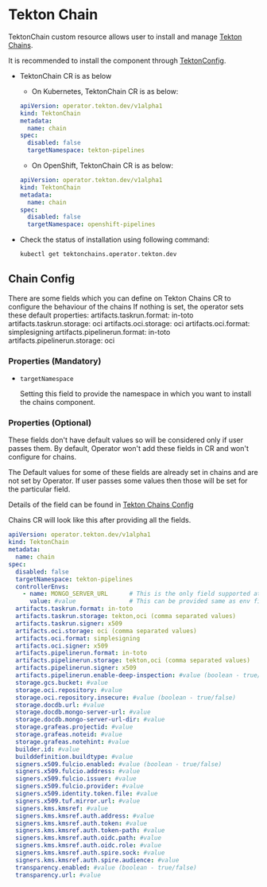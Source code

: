 <!--
---
linkTitle: "TektonChain"
weight: 9
---
-->
# Tekton Chain

TektonChain custom resource allows user to install and manage [Tekton Chains][chains].

It is recommended to install the component through [TektonConfig](./TektonConfig.md).

- TektonChain CR is as below

    - On Kubernetes, TektonChain CR is as below:

    ```yaml
    apiVersion: operator.tekton.dev/v1alpha1
    kind: TektonChain
    metadata:
      name: chain
    spec:
      disabled: false
      targetNamespace: tekton-pipelines
    ```

    - On OpenShift, TektonChain CR is as below:

    ```yaml
    apiVersion: operator.tekton.dev/v1alpha1
    kind: TektonChain
    metadata:
      name: chain
    spec:
      disabled: false
      targetNamespace: openshift-pipelines
    ```

- Check the status of installation using following command:

    ```sh
    kubectl get tektonchains.operator.tekton.dev
    ```

## Chain Config

There are some fields which you can define on Tekton Chains CR to configure the behaviour of the chains
If nothing is set, the operator sets these default properties:
  artifacts.taskrun.format: in-toto
  artifacts.taskrun.storage: oci
  artifacts.oci.storage: oci
  artifacts.oci.format: simplesigning
  artifacts.pipelinerun.format: in-toto
  artifacts.pipelinerun.storage: oci


### Properties (Mandatory)

 - `targetNamespace`

    Setting this field to provide the namespace in which you want to install the chains component.

### Properties (Optional)

These fields don't have default values so will be considered only if user passes them. By default, Operator won't add
these fields in CR and won't configure for chains.

The Default values for some of these fields are already set in chains and are not set by Operator. If user passes some
values then those will be set for the particular field.

Details of the field can be found in [Tekton Chains Config][chains-config]

Chains CR will look like this after providing all the fields.

```yaml
apiVersion: operator.tekton.dev/v1alpha1
kind: TektonChain
metadata:
  name: chain
spec:
  disabled: false
  targetNamespace: tekton-pipelines
  controllerEnvs:
    - name: MONGO_SERVER_URL      # This is the only field supported at the moment which is optional and when added by user, it is added as env to Chains controller
      value: #value               # This can be provided same as env field of container
  artifacts.taskrun.format: in-toto
  artifacts.taskrun.storage: tekton,oci (comma separated values)
  artifacts.taskrun.signer: x509
  artifacts.oci.storage: oci (comma separated values)
  artifacts.oci.format: simplesigning
  artifacts.oci.signer: x509
  artifacts.pipelinerun.format: in-toto
  artifacts.pipelinerun.storage: tekton,oci (comma separated values)
  artifacts.pipelinerun.signer: x509
  artifacts.pipelinerun.enable-deep-inspection: #value (boolean - true/false)
  storage.gcs.bucket: #value
  storage.oci.repository: #value
  storage.oci.repository.insecure: #value (boolean - true/false)
  storage.docdb.url: #value
  storage.docdb.mongo-server-url: #value
  storage.docdb.mongo-server-url-dir: #value
  storage.grafeas.projectid: #value
  storage.grafeas.noteid: #value
  storage.grafeas.notehint: #value
  builder.id: #value
  builddefinition.buildtype: #value
  signers.x509.fulcio.enabled: #value (boolean - true/false)
  signers.x509.fulcio.address: #value
  signers.x509.fulcio.issuer: #value
  signers.x509.fulcio.provider: #value
  signers.x509.identity.token.file: #value
  signers.x509.tuf.mirror.url: #value
  signers.kms.kmsref: #value
  signers.kms.kmsref.auth.address: #value
  signers.kms.kmsref.auth.token: #value
  signers.kms.kmsref.auth.token-path: #value
  signers.kms.kmsref.auth.oidc.path: #value
  signers.kms.kmsref.auth.oidc.role: #value
  signers.kms.kmsref.auth.spire.sock: #value
  signers.kms.kmsref.auth.spire.audience: #value
  transparency.enabled: #value (boolean - true/false)
  transparency.url: #value
```

[chains]:https://github.com/tektoncd/chains
[chains-config]:https://github.com/tektoncd/chains/blob/main/docs/config.md
